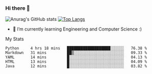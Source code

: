 ### Hi there 👋

![Anurag's GitHub stats](https://github-readme-stats.vercel.app/api?username=MatteoIorio11&show_icons=true&theme=dark) 
[![Top Langs](https://github-readme-stats.vercel.app/api/top-langs/?username=MatteoIorio11&theme=dark)](https://github.com/MatteoIorio11/github-readme-stats)

- 🌱 I’m currently learning Engineering and Computer Science :)

<!--
**MatteoIorio11/MatteoIorio11** is a ✨ _special_ ✨ repository because its `README.md` (this file) appears on your GitHub profile.

Here are some ideas to get you started:

- 🔭 I’m currently working on ...
- 🌱 I’m currently learning ...
- 👯 I’m looking to collaborate on ...
- 🤔 I’m looking for help with ...
- 💬 Ask me about ...
- 📫 How to reach me: ...
- 😄 Pronouns: ...
- ⚡ Fun fact: ...
-->
My Stats
<!--START_SECTION:waka-->

```text
Python     4 hrs 18 mins   ███████████████████░░░░░░   76.38 %
Markdown   31 mins         ██▒░░░░░░░░░░░░░░░░░░░░░░   09.33 %
YAML       14 mins         █░░░░░░░░░░░░░░░░░░░░░░░░   04.13 %
HTML       13 mins         █░░░░░░░░░░░░░░░░░░░░░░░░   04.09 %
Java       12 mins         █░░░░░░░░░░░░░░░░░░░░░░░░   03.82 %
```

<!--END_SECTION:waka-->
